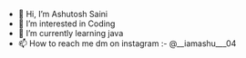 - 👋 Hi, I’m Ashutosh Saini 
- 👀 I’m interested in Coding
- 🌱 I’m currently learning java
- 📫 How to reach me dm on instagram :- @__iamashu___04

<!---
Ashutoshsaini5442/Ashutoshsaini5442 is a ✨ special ✨ repository because its `README.md` (this file) appears on your GitHub profile.
You can click the Preview link to take a look at your changes.
--->
